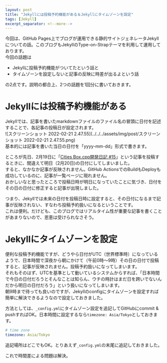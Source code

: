 ```yaml
---
layout: post
title: "Jekyllには投稿予約機能がある＆Jekyllにタイムゾーンを設定"
tags: [Jekyll]
excerpt_separator: <!--more-->
---
```


今回は、GitHub Pages上でブログが運用できる静的サイトジェネレータJekyllについての話。このブログもJekyllのType-on-Strapテーマを利用して運用しております。  
今回の話題は

- Jekyllに投稿予約機能がついてたという話と
- タイムゾーンを設定しないと記事の反映に時差が出るよという話

の2点です。説明の都合上、2つの話題を1回分に書いておきます。

<!--more-->  

# Jekyllには投稿予約機能がある

Jekyllでは、記事を書いたmarkdownファイルのファイル名の冒頭に日付を記述することで、各記事の投稿日が設定されます。  
![スクリーンショット 2022-02-21 2.47.55](../../../assets/img/post/スクリーンショット 2022-02-21 2.47.55.png)  
基本的には記事を書いた当日の日付を「yyyy-mm-dd」形式で書きます。  

ところが先日、2月19日に「[Cities Box.cpp開発日記 #15](https://blog.yotiosoft.com/2022/02/19/Cities-Box.cpp%E9%96%8B%E7%99%BA%E6%97%A5%E8%A8%98-15.html)」という記事を投稿するときに、間違えて明日（2月20日)の日付にしてしまいました。  
すると、なかなか記事が反映されません。GitHub ActionsでのBuildもDeployも成功しているのに、記事が一覧ページに現れません。  
おかしいなと思ったところで投稿日時が明日になっていたことに気づき、日付をその日の日付に修正すると記事が出現しました。  

つまり、Jekyllでは未来の日付を投稿日時に設定すると、その日付になるまで記事が反映されない、すなわち投稿予約扱いになるということです。  
これは便利。だけども、このブログではリアルタイム性が重要な記事を書くことがあまりないので、恩恵は受けられなさそう。

# Jekyllにタイムゾーンを設定

便利な投稿予約機能ですが、どうやら日付がUTC（世界標準時）になっているようで、日本時間で深夜から朝にかけて（午前0時〜9時）その日の日付で投稿すると、記事が反映されません。投稿予約扱いになってしまいます。  
それもそのはず、UTCを基準として動いているシステムからすれば、「日本時間で今日の日付だろうとそんなことは知らん、ウチの時計はまだ日を跨いでないんだから明日の日付だろう」という扱いになってしまいます。  
朝9時まで待っても良いのですが、Jekyllのconfigにタイムゾーンを設定すれば簡単に解決できるようなので設定しておきました。  

方法としては、``_config.yml``にタイムゾーン設定を追記してGitHubにcommit & pushすればOK。日本時間に設定するなら``timezone: Asia/Tokyo``としておきます。  

```yaml
# time zone
timezone: Asia/Tokyo
```

追記場所はどこでもOK。とりあえず``_config.yml``の末尾に追記しておきました。  

これで時間差による問題は解決。

